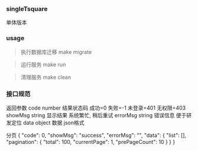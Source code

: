 ### singleTsquare
  单体版本
### usage
> 执行数据库迁移
> make migrate

> 运行服务
> make run

> 清理服务
> make clean

### 接口规范
返回参数
    code number  结果状态码  成功=0 失败=-1 未登录=401 无权限=403
    showMsg string 显示结果 系统繁忙, 稍后重试
    errorMsg string 错误信息 便于研发定位
    data object 数据 json格式
    
分页
    {
        "code": 0,
        "showMsg": "success",
        "errorMsg": "",
        "data": {
            "list": [],
            "pagination": {
                "total": 100,
                "currentPage": 1,
                "prePageCount": 10
            }
        }
    }
    
   